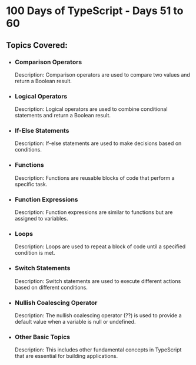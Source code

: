 <title>100 Days of TypeScript - Days 51 to 60</title>

<h1>100 Days of TypeScript - Days 51 to 60</h1>

<h2>Topics Covered:</h2>

<ul>
  <li>
    <h3>Comparison Operators</h3>
    <p>Description: Comparison operators are used to compare two values and return a Boolean result.</p>
  </li>
  
  <li>
    <h3>Logical Operators</h3>
    <p>Description: Logical operators are used to combine conditional statements and return a Boolean result.</p>
  </li>
  
  <li>
    <h3>If-Else Statements</h3>
    <p>Description: If-else statements are used to make decisions based on conditions.</p>
  </li>
  
  <li>
    <h3>Functions</h3>
    <p>Description: Functions are reusable blocks of code that perform a specific task.</p>
  </li>
  
  <li>
    <h3>Function Expressions</h3>
    <p>Description: Function expressions are similar to functions but are assigned to variables.</p>
  </li>
  
  <li>
    <h3>Loops</h3>
    <p>Description: Loops are used to repeat a block of code until a specified condition is met.</p>
  </li>
  
  <li>
    <h3>Switch Statements</h3>
    <p>Description: Switch statements are used to execute different actions based on different conditions.</p>
  </li>
  
  <li>
    <h3>Nullish Coalescing Operator</h3>
    <p>Description: The nullish coalescing operator (??) is used to provide a default value when a variable is null or undefined.</p>
  </li>
  
  <li>
    <h3>Other Basic Topics</h3>
    <p>Description: This includes other fundamental concepts in TypeScript that are essential for building applications.</p>
  </li>
</ul>
